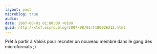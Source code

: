 ```yaml
---
layout: post
microblog: true
audio: 
date: 2007-08-01 01:00:00 +0100
guid: http://xtof.micro.blog/2007/08/01/t180026212.html
---
```

Prêt à partir à Valois pour recruter un nouveau membre dans le gang des microformats ;)
